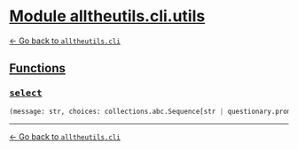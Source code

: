 <h1 id=""><a href="#">Module alltheutils.cli.utils</a></h1>

[← Go back to `alltheutils.cli`](./index.md)

<h2 id="functions"><a href="#functions">Functions</a></h2>

<h3 id="functions-select"><a href="#functions-select"><pre>select</pre></a></h3>

```python
(message: str, choices: collections.abc.Sequence[str | questionary.prompts.common.Choice | dict[str, typing.Any]] | dict[str, typing.Any], language_constant: dict[str, typing.Any], default: Any | None = None, instruction: str | None = None, qmark: str | None = None, pointer: str | None = None, style: prompt_toolkit.styles.base.BaseStyle | None = None, show_selected: bool | None = None, ret_err: bool | None = None, **kwargs: dict[str, typing.Any]) → tuple[bool, typing.Any]
```

---

[← Go back to `alltheutils.cli`](./index.md)